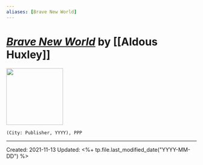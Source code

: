```yaml
---
aliases: [Brave New World]
---
```


# [*Brave New World*]() by [[Aldous Huxley]]

<img src="" width=150>

`(City: Publisher, YYYY), PPP`


---
Created: 2021-11-13
Updated: <%+ tp.file.last_modified_date("YYYY-MM-DD") %>


